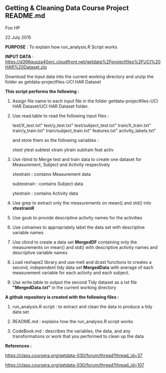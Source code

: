 ## Getting & Cleaning Data Course Project  README.md

Foo HP

22 July 2015

**PURPOSE** : To explain how run_analysis.R Script works

**INPUT DATA** : https://d396qusza40orc.cloudfront.net/getdata%2Fprojectfiles%2FUCI%20HAR%20Dataset.zip

Download the input data into  the current working directory and unzip the folder as getdata-projectfiles-UCI HAR Dataset

**This script performs the following :**	  

1)  Assign file name to each input file in the folder  getdata-projectfiles-UCI HAR Dataset/UCI HAR Dataset folder.

2)  Use read.table to read the following input files :

	test/X_test.txt"
	test/y_test.txt"
	test/subject_test.txt"
	train/X_train.txt"
	train/y_train.txt"
	train/subject_train.txt"
	features.txt"
	activity_labels.txt"

    and store them as the following variables :

	xtest 
	ytest 
	subtest
	xtrain 
	ytrain 
	subtrain
	feat 
	activ

2) Use rbind to Merge test and train data to create one dataset for Measurement, Subject and Activity respectively

	xtestrain   :   contains Measurement data

	subtestrain :   contains Subject data

	ytestrain   :   contains Activity data  

3) Use grep to extract only the measurements on mean() and std() into **xtestrainR**   
 
4) Use gsub to provide descriptive activity names for the activities

5) Use colnames to appropriately label the data set with descriptive variable names

6) Use cbind to create  a data set **MergedDF** containing only the measurements on mean() and std()  with 
   descriptive activity names and descriptive variable names

7) Load reshape2 library and use melt and dcast functions to creates a second, independent tidy data set **MergedData** with
   average of each measurement variable for each activity and each subject.

8) Use write.table to output the second Tidy dataset as a txt file **"MergedData.txt"** in the current working directory


**A github repository is created with the following files :**

1) run_analysis.R script : to extract and clean the data to produce a tidy data set  

2) README.md 		 : explains how the run_analysis.R script works 

3) CodeBook.md 		 : describes the variables, the data, and any transformations or work that you performed to clean up the data 


**References :** 

https://class.coursera.org/getdata-030/forum/thread?thread_id=37

https://class.coursera.org/getdata-030/forum/thread?thread_id=107


